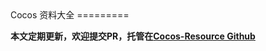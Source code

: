 <link href="css/avenir-white.css" rel="stylesheet"></link>
Cocos 资料大全
=========


**本文定期更新，欢迎提交PR，托管在[Cocos-Resource Github](https://github.com/fusijie/Cocos-Resource)**

<!--TOC BEGIN-->
<!--TOC END-->

